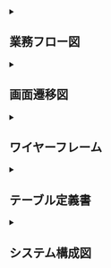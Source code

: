 <details>

<summary><h2>業務フロー図</h2></summary>


- MVP（Minimum Viable Product）版

![業務フロー図MVP版](images/flow_chart.png)

</details>

<details>

<summary><h2>画面遷移図</h2></summary>

- MVP（Minimum Viable Product）版

![画面遷移図](images/screen_transition.png)

</details>

<details>

<summary><h2>ワイヤーフレーム</h2></summary>

- MVP（Minimum Viable Product）版

<details>
<summary><h3>ログイン画面</h3></summary>

![ログイン画面](images/login.png)

</details>

<details>
<summary><h3>定型文・送信パターン一覧画面</h3></summary>

![定型文・送信パターン一覧画面](images/message_list.png)

</details>

<details>
    
<summary><h3>定型文新規作成画面</h3></summary>

![定型文新規作成画面](images/create_sentence.png)

</details>

<details>

<summary><h3>定型文編集画面</h3></summary>

![定型文編集画面](images/update_sentence.png)

</details>

<details>

<summary><h3>送信パターン新規作成画面</h3></summary>

![送信パターン新規作成画面](images/create_transmission_pattern.png)

</details>

<details>
    
<summary><h3>送信パターン編集作成画面</h3></summary>

![送信パターン編集画面](images/update_transmission_pattern.png)

</details>


</details>


<details>

<summary><h2>テーブル定義書</h2></summary>



</details>



<details>

<summary><h2>システム構成図</h2></summary>

- 暫定版

![システム構成図](images/infrastructure_configuration_diagram.png)

</details>
